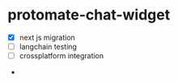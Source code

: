 # protomate-chat-widget
- [x] next js migration
- [ ] langchain testing
- [ ] crossplatform integration
- 
